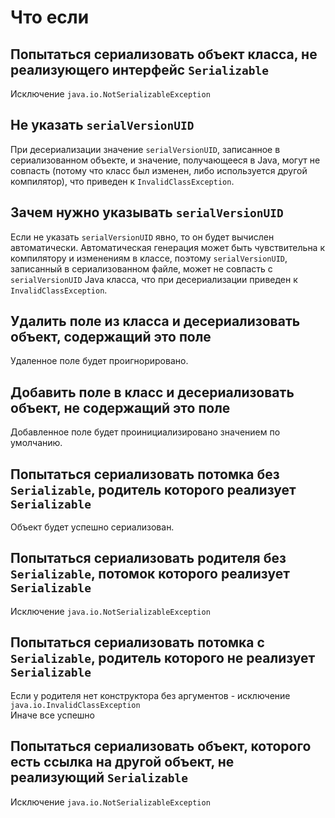 # Что если

## Попытаться сериализовать объект класса, не реализующего интерфейс `Serializable`
Исключение `java.io.NotSerializableException`

## Не указать `serialVersionUID`
При десериализации значение `serialVersionUID`, записанное в сериализованном объекте, и значение, получающееся в Java, могут не совпасть (потому что класс был изменен, либо используется другой компилятор), что приведен к `InvalidClassException`.

## Зачем нужно указывать `serialVersionUID`
Если не указать `serialVersionUID` явно, то он будет вычислен автоматически. Автоматическая генерация может быть чувствительна к компилятору и изменениям в классе, поэтому `serialVersionUID`, записанный в сериализованном файле, может не совпасть с `serialVersionUID` Java класса, что при десериализации приведен к `InvalidClassException`.

## Удалить поле из класса и десериализовать объект, содержащий это поле
Удаленное поле будет проигнорировано.

## Добавить поле в класс и десериализовать объект, не содержащий это поле
Добавленное поле будет проинициализировано значением по умолчанию.

## Попытаться сериализовать потомка без `Serializable`, родитель которого реализует `Serializable`
Объект будет успешно сериализован.

## Попытаться сериализовать родителя без `Serializable`, потомок которого реализует `Serializable`
Исключение `java.io.NotSerializableException`

## Попытаться сериализовать потомка с `Serializable`, родитель которого не реализует `Serializable`
Если у родителя нет конструктора без аргументов - исключение `java.io.InvalidClassException` \
Иначе все успешно

## Попытаться сериализовать объект, которого есть ссылка на другой объект, не реализующий `Serializable`
Исключение `java.io.NotSerializableException`